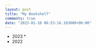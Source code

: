 ```yaml
---
layout: post
title: "My Bookshelf"
comments: true
date: "2023-01-18 06:53:16.103000+00:00"
---
```


* 2023
    * 
* 2022